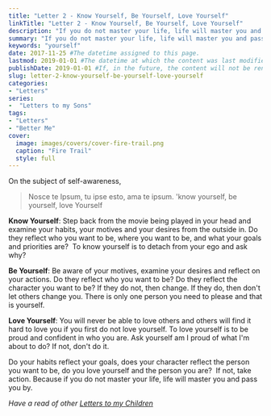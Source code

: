```yaml
---
title: "Letter 2 - Know Yourself, Be Yourself, Love Yourself"
linkTitle: "Letter 2 - Know Yourself, Be Yourself, Love Yourself"
description: "If you do not master your life, life will master you and pass you by.."
summary: "If you do not master your life, life will master you and pass you by."
keywords: "yourself"
date: 2017-11-25 #The datetime assigned to this page.
lastmod: 2019-01-01 #The datetime at which the content was last modified.
publishDate: 2019-01-01 #If, in the future, the content will not be rendered unless the --buildFuture flag is passed to Hugo.
slug: letter-2-know-yourself-be-yourself-love-yourself
categories:
- "Letters"
series:
-  "Letters to my Sons"
tags:
- "Letters"
- "Better Me"
cover:
  image: images/covers/cover-fire-trail.png
  caption: "Fire Trail"
  style: full
---
```


On the subject of self-awareness,

> Nosce te Ipsum, tu ipse esto, ama te ipsum. 'know yourself, be yourself, love Yourself

**Know Yourself**: Step back from the movie being played in your head and examine your habits, your motives and your desires from the outside in. Do they reflect who you want to be, where you want to be, and what your goals and priorities are?  To know yourself is to detach from your ego and ask why?

**Be Yourself**: Be aware of your motives, examine your desires and reflect on your actions. Do they reflect who you want to be? Do they reflect the character you want to be? If they do not, then change. If they do, then don't let others change you. There is only one person you need to please and that is yourself.

**Love Yourself**: You will never be able to love others and others will find it hard to love you if you first do not love yourself. To love yourself is to be proud and confident in who you are. Ask yourself am I proud of what I'm about to do? If not, don't do it.

Do your habits reflect your goals, does your character reflect the person you want to be, do you love yourself and the person you are?  If not, take action. Because if you do not master your life, life will master you and pass you by.

*Have a read of other [Letters to my Children](/letters/)*
